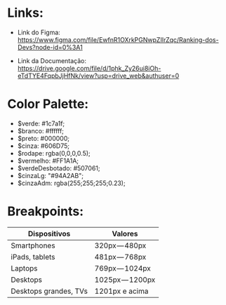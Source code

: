 # Links:

-   Link do Figma: https://www.figma.com/file/EwfnR1OXrkPGNwpZIIrZqc/Ranking-dos-Devs?node-id=0%3A1

-   Link da Documentação: https://drive.google.com/file/d/1phk_Zy26ui8iOh-eTdTYE4FqpbJjHfNk/view?usp=drive_web&authuser=0

# Color Palette:

-   $verde: #1c7a1f;
-   $branco: #ffffff;
-   $preto: #000000;
-   $cinza: #606D75;
-   $rodape: rgba(0,0,0,0.5);
-   $vermelho: #FF1A1A;
-   $verdeDesbotado: #507061;
-   $cinzaLg: "#94A2AB";
-   $cinzaAdm: rgba(255;255;255;0.23);

# Breakpoints:

| Dispositivos          | Valores         |
| --------------------- | --------------- |
| Smartphones           | 320px — 480px   |
| iPads, tablets        | 481px — 768px   |
| Laptops               | 769px — 1024px  |
| Desktops              | 1025px — 1200px |
| Desktops grandes, TVs | 1201px e acima  |
